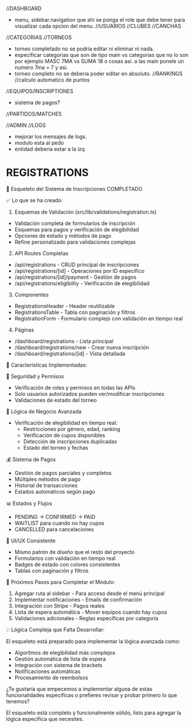 //DASHBOARD
- menu, sidebar.navigation que ahi se ponga el role que debe tener para visualizar cada opcion del menu.
//USUARIOS
//CLUBES
  //CANCHAS

//CATEGORIAS
//TORNEOS
- torneo completado no se podria editar ni eliminar ni nada.
- especificar categorias que son de tipo main vs categorias que no lo son por ejemplo MASC 7MA vs SUMA 18 o cosas asi. a las main ponele un numero 7ma = 7 y asi.
- torneo completo no se deberia poder editar en absoluto.
//RANKINGS
  //calculo automatico de puntos

//EQUIPOS/INSCRIPTIONES
- sistema de pagos?

//PARTIDOS/MATCHES


//ADMIN
//LOGS
- mejorar los mensajes de logs.
- modulo esta al pedo
- entidad deberia estar a la izq


REGISTRATIONS
===============
  🎉 Esqueleto del Sistema de Inscripciones COMPLETADO

  ✅ Lo que se ha creado:

  1. Esquemas de Validación (src/lib/validations/registration.ts)

  - Validación completa de formularios de inscripción
  - Esquemas para pagos y verificación de elegibilidad
  - Opciones de estado y métodos de pago
  - Refine personalizado para validaciones complejas

  2. API Routes Completas

  - /api/registrations - CRUD principal de inscripciones
  - /api/registrations/[id] - Operaciones por ID específico
  - /api/registrations/[id]/payment - Gestión de pagos
  - /api/registrations/eligibility - Verificación de elegibilidad

  3. Componentes

  - RegistrationsHeader - Header reutilizable
  - RegistrationsTable - Tabla con paginación y filtros
  - RegistrationForm - Formulario complejo con validación en tiempo real

  4. Páginas

  - /dashboard/registrations - Lista principal
  - /dashboard/registrations/new - Crear nueva inscripción
  - /dashboard/registrations/[id] - Vista detallada

  🎯 Características Implementadas:

  🔐 Seguridad y Permisos

  - Verificación de roles y permisos en todas las APIs
  - Solo usuarios autorizados pueden ver/modificar inscripciones
  - Validaciones de estado del torneo

  🧠 Lógica de Negocio Avanzada

  - Verificación de elegibilidad en tiempo real:
    - Restricciones por género, edad, ranking
    - Verificación de cupos disponibles
    - Detección de inscripciones duplicadas
    - Estado del torneo y fechas

  💰 Sistema de Pagos

  - Gestión de pagos parciales y completos
  - Múltiples métodos de pago
  - Historial de transacciones
  - Estados automáticos según pago

  📊 Estados y Flujos

  - PENDING → CONFIRMED → PAID
  - WAITLIST para cuando no hay cupos
  - CANCELLED para cancelaciones

  🎨 UI/UX Consistente

  - Mismo patrón de diseño que el resto del proyecto
  - Formularios con validación en tiempo real
  - Badges de estado con colores consistentes
  - Tablas con paginación y filtros

  🚀 Próximos Pasos para Completar el Módulo:

  1. Agregar ruta al sidebar - Para acceso desde el menú principal
  2. Implementar notificaciones - Emails de confirmación
  3. Integración con Stripe - Pagos reales
  4. Lista de espera automática - Mover equipos cuando hay cupos
  5. Validaciones adicionales - Reglas específicas por categoría

  💡 Lógica Compleja que Falta Desarrollar:

  El esqueleto está preparado para implementar la lógica avanzada como:
  - Algoritmos de elegibilidad más complejos
  - Gestión automática de lista de espera
  - Integración con sistema de brackets
  - Notificaciones automáticas
  - Procesamiento de reembolsos

  ¿Te gustaría que empecemos a implementar alguna de estas funcionalidades específicas o prefieres revisar y probar primero lo que tenemos?

  El esqueleto está completo y funcionalmente sólido, listo para agregar la lógica específica que necesites.